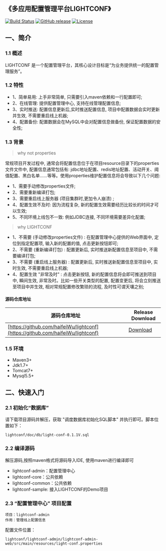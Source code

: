 ## 《多应用配置管理平台LIGHTCONF》

[![Build Status](https://travis-ci.org/xuxueli/xxl-conf.svg?branch=master)](https://travis-ci.org/xuxueli/xxl-conf)
[![GitHub release](https://img.shields.io/github/release/haifeiWu/lightconf.svg)](https://github.com/haifeiWu/lightconf/releases)
[![License](https://img.shields.io/badge/license-GPLv3-blue.svg)](http://www.gnu.org/licenses/gpl-3.0.html)


## 一、简介

### 1.1 概述
LIGHTCONF 是一个配置管理平台，其核心设计目标是“为业务提供统一的配置管理服务”。

### 1.2 特性
- 1、简单易用: 上手非常简单, 只需要引入maven依赖和一行配置即可;
- 2、在线管理: 提供配置管理中心, 支持在线管理配置信息;
- 3、实时推送: 配置信息更新后,实时推送配置信息, 项目中配置数据会实时更新并生效, 不需要重启线上机器;
- 4、配置备份: 配置数据会在MySQL中会对配置信息做备份, 保证配置数据的安全性;

### 1.3 背景

> why not properties

常规项目开发过程中, 通常会将配置信息位于在项目resource目录下的properties文件文件中, 配置信息通常包括有: jdbc地址配置、redis地址配置、活动开关、阈值配置、黑白名单……等等。使用properties维护配置信息将会导致以下几个问题:

- 1、需要手动修改properties文件; 
- 2、需要重新编译打包; 
- 3、需要重启线上服务器 (项目集群时,更加令人崩溃) ; 
- 4、配置生效不及时: 因为流程复杂, 新的配置生效需要经历比较长的时间才可以生效;
- 5、不同环境上线包不一致: 例如JDBC连接, 不同环境需要差异化配置;

> why LIGHTCONF

- 1、不需要 (手动修改properties文件) : 在配置管理中心提供的Web界面中, 定位到指定配置项, 输入新的配置的值, 点击更新按钮即可;
- 2、不需要 (重新编译打包) : 配置更新后, 实时推送新配置信息至项目中, 不需要编译打包;
- 3、不需要 (重启线上服务器) : 配置更新后, 实时推送新配置信息至项目中, 实时生效, 不需要重启线上机器; 
- 4、配置生效 "非常及时" : 点击更新按钮, 新的配置信息将会即可推送到项目中, 瞬间生效, 非常及时。比如一些开关类型的配置, 配置变更后, 将会立刻推送至项目中并生效, 相对常规配置修改繁琐的流程, 及时性可谓天壤之别; 

#### 源码仓库地址

源码仓库地址 | Release Download
--- | ---
[https://github.com/haifeiWu/lightconf](https://github.com/haifeiWu/lightconf) | [Download](https://github.com/haifeiWu/lightconf/releases)  
 
### 1.5 环境
- Maven3+
- Jdk1.7+
- Tomcat7+
- Mysql5.5+

## 二、快速入门

### 2.1 初始化“数据库”
请下载项目源码并解压，获取 "调度数据库初始化SQL脚本" 并执行即可。脚本位置如下：
 
    lightconf/doc/db/light-conf-0.1.1V.sql

### 2.2 编译源码
解压源码,按照maven格式将源码导入IDE, 使用maven进行编译即可

- lightconf-admin：配置管理中心
- lightconf-core：公共依赖
- lightconf-common：公共依赖
- lightconf-sample: 接入LIGHTCONF的Demo项目

### 2.3 “配置管理中心” 项目配置

    项目：lightconf-admin
    作用：管理线上配置信息
    
配置文件位置：

    lightconf/lightconf-admin/lightconf-admin-web/src/main/resources/light-conf.properties
